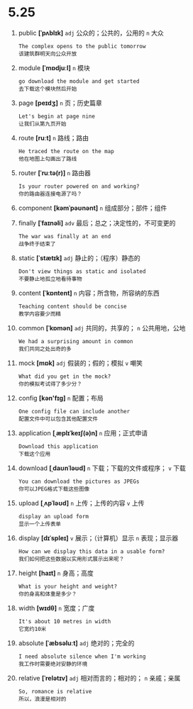 # 5.25

1. public **[ˈpʌblɪk]** `adj` 公众的；公共的，公用的 `n` 大众

   ```
   The complex opens to the public tomorrow
   该建筑群明天向公众开放
   ```

2. module **[ˈmɒdjuːl]** `n` 模块

   ```
   go download the module and get started
   去下载这个模块然后开始
   ```

3. page **[peɪdʒ]** `n` 页；历史篇章

   ```
   Let's begin at page nine
   让我们从第九页开始
   ```

4. route **[ruːt]** `n` 路线；路由

   ```
   He traced the route on the map
   他在地图上勾画出了路线
   ```

5. router **[ˈruːtə(r)]** `n` 路由器

   ```
   Is your router powered on and working?
   你的路由器连接电源了吗？
   ```

6. component **[kəmˈpəʊnənt]** `n` 组成部分；部件；组件

7. finally **[ˈfaɪnəli]** `adv` 最后；总之；决定性的，不可变更的

   ```
   The war was finally at an end
   战争终于结束了
   ```

8. static **[ˈstætɪk]** `adj` 静止的；（程序）静态的

   ```
   Don't view things as static and isolated
   不要静止地孤立地看待事物
   ```

9. content **[ˈkɒntent]** `n` 内容；所含物，所容纳的东西

   ```
   Teaching content should be concise
   教学内容要少而精
   ```

10. common **[ˈkɒmən]** `adj` 共同的，共享的； `n` 公共用地，公地

    ```
    We had a surprising amount in common
    我们共同之处出奇的多
    ```

11. mock **[mɒk]** `adj` 假装的；假的；模拟 `v` 嘲笑

    ```
    What did you get in the mock?
    你的模拟考试得了多少分？
    ```

12. config **[kən'fɪɡ]** `n` 配置；布局

    ```
    One config file can include another
    配置文件中可以包含其他配置文件
    ```

13. application **[ˌæplɪˈkeɪʃ(ə)n]** `n` 应用；正式申请

    ```
    Download this application
    下载这个应用
    ```

14. download **[ˌdaʊnˈləʊd]** `n` 下载；下载的文件或程序； `v` 下载

    ```
    You can download the pictures as JPEGs
    你可以JPEG格式下载这些图像
    ```

15. upload **[ˌʌpˈləʊd]** `n` 上传；上传的内容 `v` 上传

    ```
    display an upload form
    显示一个上传表单
    ```

16. display **[dɪˈspleɪ]** `v` 展示；（计算机）显示 `n` 表现；显示器

    ```
    How can we display this data in a usable form?
    我们如何把这些数据以实用形式展示出来呢？
    ```

17. height **[haɪt]** `n` 身高；高度

    ```
    What is your height and weight?
    你的身高和体重是多少？
    ```

18. width **[wɪdθ]** `n` 宽度；广度

    ```
    It's about 10 metres in width
    它宽约10米
    ```

19. absolute **[ˈæbsəluːt]** `adj` 绝对的；完全的

    ```
    I need absolute silence when I'm working
    我工作时需要绝对安静的环境
    ```

20. relative **[ˈrelətɪv]** `adj` 相对而言的；相对的； `n` 亲戚；亲属

    ```
    So, romance is relative
    所以，浪漫是相对的
    ```

